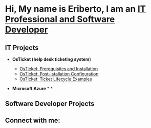 <h1>Hi, My name is Eriberto, I am an <a href='https://www.linkedin.com/in/eriberto-perez-b33b41269/'>IT Professional and Software Developer</a></h1>

<h2>IT Projects</h2>

 * <b>OsTicket (help desk ticketing system)</b>
    * [OsTicket: Prerequisites and Installation](https://github.com/EribertoPerez/OsTicket/blob/main/osticket-prereqs)
    * [OsTicket: Post-Istallation Configuration](https://github.com/EribertoPerez/OsTicket/blob/main/post-installation)
    * [OsTicket: Ticket Lifecycle Examples](https://github.com/EribertoPerez/OsTicket/blob/main/ticket-lifecycle)
  
 * <b>Microsoft Azure</b>
   *
   *
<h2>Software Developer Projects</h2>

<h2>Connect with me:</h2>
